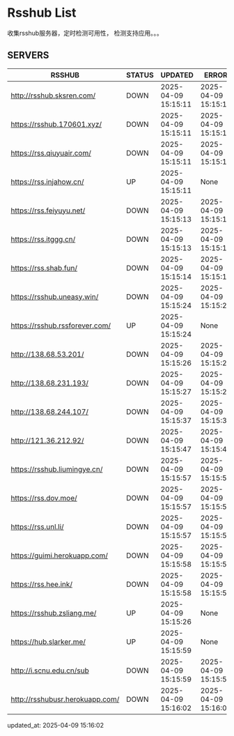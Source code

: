 # Rsshub List

收集rsshub服务器，定时检测可用性， 检测支持应用。。。


## SERVERS

|  RSSHUB   | STATUS  | UPDATED  | ERROR  | TWITTER |  
|  ----  | ----  | ----  | ----  | ---- |  
| http://rsshub.sksren.com/ | DOWN | 2025-04-09 15:15:11 | 2025-04-09 15:15:11 |  
| https://rsshub.170601.xyz/ | DOWN | 2025-04-09 15:15:11 | 2025-04-09 15:15:11 |  
| https://rss.qiuyuair.com/ | DOWN | 2025-04-09 15:15:11 | 2025-04-09 15:15:11 |  
| https://rss.injahow.cn/ | UP | 2025-04-09 15:15:11 | None ||  
| https://rss.feiyuyu.net/ | DOWN | 2025-04-09 15:15:13 | 2025-04-09 15:15:13 |  
| https://rss.itggg.cn/ | DOWN | 2025-04-09 15:15:13 | 2025-04-09 15:15:13 |  
| https://rss.shab.fun/ | DOWN | 2025-04-09 15:15:14 | 2025-04-09 15:15:14 |  
| https://rsshub.uneasy.win/ | DOWN | 2025-04-09 15:15:24 | 2025-04-09 15:15:24 |  
| https://rsshub.rssforever.com/ | UP | 2025-04-09 15:15:24 | None ||  
| http://138.68.53.201/ | DOWN | 2025-04-09 15:15:26 | 2025-04-09 15:15:26 |  
| http://138.68.231.193/ | DOWN | 2025-04-09 15:15:27 | 2025-04-09 15:15:27 |  
| http://138.68.244.107/ | DOWN | 2025-04-09 15:15:37 | 2025-04-09 15:15:37 |  
| http://121.36.212.92/ | DOWN | 2025-04-09 15:15:47 | 2025-04-09 15:15:47 |  
| https://rsshub.liumingye.cn/ | DOWN | 2025-04-09 15:15:57 | 2025-04-09 15:15:57 |  
| https://rss.dov.moe/ | DOWN | 2025-04-09 15:15:57 | 2025-04-09 15:15:57 |  
| https://rss.unl.li/ | DOWN | 2025-04-09 15:15:57 | 2025-04-09 15:15:57 |  
| https://guimi.herokuapp.com/ | DOWN | 2025-04-09 15:15:58 | 2025-04-09 15:15:58 |  
| https://rss.hee.ink/ | DOWN | 2025-04-09 15:15:58 | 2025-04-09 15:15:58 |  
| https://rsshub.zsliang.me/ | UP | 2025-04-09 15:15:26 | None |OK|  
| https://hub.slarker.me/ | UP | 2025-04-09 15:15:59 | None ||  
| http://i.scnu.edu.cn/sub | DOWN | 2025-04-09 15:15:59 | 2025-04-09 15:15:59 |  
| http://rsshubusr.herokuapp.com/ | DOWN | 2025-04-09 15:16:02 | 2025-04-09 15:16:02 |  
  

updated_at: 2025-04-09 15:16:02  
